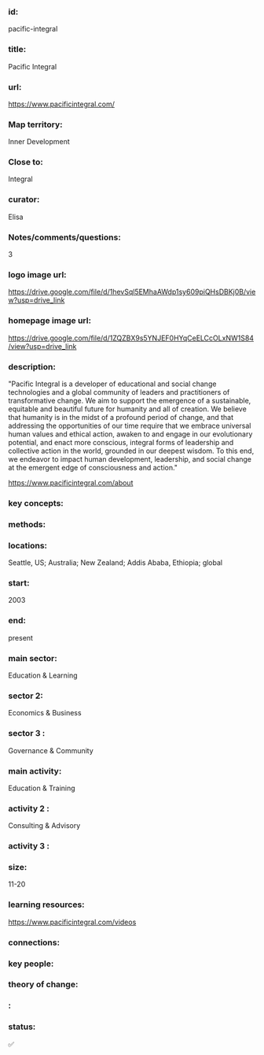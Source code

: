 ### id: 
  pacific-integral
### title: 
  Pacific Integral
### url: 
  https://www.pacificintegral.com/
### Map territory: 
  Inner Development
### Close to: 
  Integral
### curator: 
  Elisa
### Notes/comments/questions: 
  3
### logo image url: 
  https://drive.google.com/file/d/1hevSql5EMhaAWdp1sy609piQHsDBKj0B/view?usp=drive_link
### homepage image url: 
  https://drive.google.com/file/d/1ZQZBX9s5YNJEF0HYqCeELCcOLxNW1S84/view?usp=drive_link
### description: 
  "Pacific Integral is a developer of educational and social change technologies and a global community of leaders and practitioners of transformative change. We aim to support the emergence of a sustainable, equitable and beautiful future for humanity and all of creation. We believe that humanity is in the midst of a profound period of change, and that addressing the opportunities of our time require that we embrace universal human values and ethical action, awaken to and engage in our evolutionary potential, and enact more conscious, integral forms of leadership and collective action in the world, grounded in our deepest wisdom. To this end, we endeavor to impact human development, leadership, and social change at the emergent edge of consciousness and action."

https://www.pacificintegral.com/about
### key concepts: 
  
### methods: 
  
### locations: 
  Seattle, US; Australia; New Zealand; Addis Ababa, Ethiopia; global
### start: 
  2003
### end: 
  present
### main sector: 
  Education & Learning
### sector 2: 
  Economics & Business
### sector 3 : 
  Governance & Community
### main activity: 
  Education & Training
### activity 2 : 
  Consulting & Advisory
### activity 3 : 
  
### size: 
  11-20
### learning resources: 
  https://www.pacificintegral.com/videos
### connections: 
  
### key people: 
  
### theory of change: 
  
### : 
  
### status: 
  ✅
